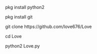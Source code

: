 <p>pkg install python2
<p>pkg install git
<p> git clone https://github.com/love676/Love
<p>cd Love
<p>python2 Love.py
